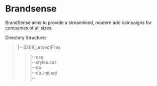 # Brandsense

BrandSense aims to provide a streamlined, modern add campaigns for companies of all sizes.

Directory Structure:     
>|--3308_projectFiles
>>|--css  
    |--styles.css  
  |--db  
    |--db_init.sql  
  |--
  

  
